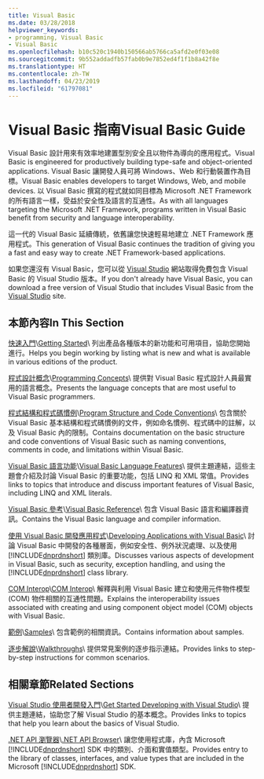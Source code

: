 ```yaml
---
title: Visual Basic
ms.date: 03/28/2018
helpviewer_keywords:
- programming, Visual Basic
- Visual Basic
ms.openlocfilehash: b10c520c1940b150566ab5766ca5afd2e0f03e08
ms.sourcegitcommit: 9b552addadfb57fab0b9e7852ed4f1f1b8a42f8e
ms.translationtype: HT
ms.contentlocale: zh-TW
ms.lasthandoff: 04/23/2019
ms.locfileid: "61797081"
---
```

# <a name="visual-basic-guide"></a><span data-ttu-id="c75a9-102">Visual Basic 指南</span><span class="sxs-lookup"><span data-stu-id="c75a9-102">Visual Basic Guide</span></span>

<span data-ttu-id="c75a9-103">Visual Basic 設計用來有效率地建置型別安全且以物件為導向的應用程式。</span><span class="sxs-lookup"><span data-stu-id="c75a9-103">Visual Basic is engineered for productively building type-safe and object-oriented applications.</span></span> <span data-ttu-id="c75a9-104">Visual Basic 讓開發人員可將 Windows、Web 和行動裝置作為目標。</span><span class="sxs-lookup"><span data-stu-id="c75a9-104">Visual Basic enables developers to target Windows, Web, and mobile devices.</span></span> <span data-ttu-id="c75a9-105">以 Visual Basic 撰寫的程式就如同目標為 Microsoft .NET Framework 的所有語言一樣，受益於安全性及語言的互通性。</span><span class="sxs-lookup"><span data-stu-id="c75a9-105">As with all languages targeting the Microsoft .NET Framework, programs written in Visual Basic benefit from security and language interoperability.</span></span>  
  
<span data-ttu-id="c75a9-106">這一代的 Visual Basic 延續傳統，依舊讓您快速輕易地建立 .NET Framework 應用程式。</span><span class="sxs-lookup"><span data-stu-id="c75a9-106">This generation of Visual Basic continues the tradition of giving you a fast and easy way to create .NET Framework-based applications.</span></span>  

<span data-ttu-id="c75a9-107">如果您還沒有 Visual Basic，您可以從 [Visual Studio](https://aka.ms/vsdownload?utm_source=mscom&utm_campaign=msdocs) 網站取得免費包含 Visual Basic 的 Visual Studio 版本。</span><span class="sxs-lookup"><span data-stu-id="c75a9-107">If you don't already have Visual Basic, you can download a free version of Visual Studio that includes Visual Basic from the [Visual Studio](https://aka.ms/vsdownload?utm_source=mscom&utm_campaign=msdocs) site.</span></span>

## <a name="in-this-section"></a><span data-ttu-id="c75a9-108">本節內容</span><span class="sxs-lookup"><span data-stu-id="c75a9-108">In This Section</span></span>  

<span data-ttu-id="c75a9-109">[快速入門](../visual-basic/getting-started/index.md)\\</span><span class="sxs-lookup"><span data-stu-id="c75a9-109">[Getting Started](../visual-basic/getting-started/index.md)\\</span></span>
<span data-ttu-id="c75a9-110">列出產品各種版本的新功能和可用項目，協助您開始進行。</span><span class="sxs-lookup"><span data-stu-id="c75a9-110">Helps you begin working by listing what is new and what is available in various editions of the product.</span></span>  
   
<span data-ttu-id="c75a9-111">[程式設計概念](../visual-basic/programming-guide/concepts/index.md)\\</span><span class="sxs-lookup"><span data-stu-id="c75a9-111">[Programming Concepts](../visual-basic/programming-guide/concepts/index.md)\\</span></span>
<span data-ttu-id="c75a9-112">提供對 Visual Basic 程式設計人員最實用的語言概念。</span><span class="sxs-lookup"><span data-stu-id="c75a9-112">Presents the language concepts that are most useful to Visual Basic programmers.</span></span>

<span data-ttu-id="c75a9-113">[程式結構和程式碼慣例](../visual-basic/programming-guide/program-structure/program-structure-and-code-conventions.md)\\</span><span class="sxs-lookup"><span data-stu-id="c75a9-113">[Program Structure and Code Conventions](../visual-basic/programming-guide/program-structure/program-structure-and-code-conventions.md)\\</span></span>
<span data-ttu-id="c75a9-114">包含關於 Visual Basic 基本結構和程式碼慣例的文件，例如命名慣例、程式碼中的註解，以及 Visual Basic 內的限制。</span><span class="sxs-lookup"><span data-stu-id="c75a9-114">Contains documentation on the basic structure and code conventions of Visual Basic such as naming conventions, comments in code, and limitations within Visual Basic.</span></span>  
  
<span data-ttu-id="c75a9-115">[Visual Basic 語言功能](../visual-basic/programming-guide/language-features/index.md)\\</span><span class="sxs-lookup"><span data-stu-id="c75a9-115">[Visual Basic Language Features](../visual-basic/programming-guide/language-features/index.md)\\</span></span>
<span data-ttu-id="c75a9-116">提供主題連結，這些主題會介紹及討論 Visual Basic 的重要功能，包括 LINQ 和 XML 常值。</span><span class="sxs-lookup"><span data-stu-id="c75a9-116">Provides links to topics that introduce and discuss important features of Visual Basic, including LINQ and XML literals.</span></span>  
   
<span data-ttu-id="c75a9-117">[Visual Basic 參考](../visual-basic/reference/index.md)\\</span><span class="sxs-lookup"><span data-stu-id="c75a9-117">[Visual Basic Reference](../visual-basic/reference/index.md)\\</span></span>
<span data-ttu-id="c75a9-118">包含 Visual Basic 語言和編譯器資訊。</span><span class="sxs-lookup"><span data-stu-id="c75a9-118">Contains the Visual Basic language and compiler information.</span></span>  

<span data-ttu-id="c75a9-119">[使用 Visual Basic 開發應用程式](../visual-basic/developing-apps/index.md)\\</span><span class="sxs-lookup"><span data-stu-id="c75a9-119">[Developing Applications with Visual Basic](../visual-basic/developing-apps/index.md)\\</span></span>
<span data-ttu-id="c75a9-120">討論 Visual Basic 中開發的各種層面，例如安全性、例外狀況處理、以及使用 [!INCLUDE[dnprdnshort](~/includes/dnprdnshort-md.md)] 類別庫。</span><span class="sxs-lookup"><span data-stu-id="c75a9-120">Discusses various aspects of development in Visual Basic, such as security, exception handling, and using the [!INCLUDE[dnprdnshort](~/includes/dnprdnshort-md.md)] class library.</span></span>

<span data-ttu-id="c75a9-121">[COM Interop](../visual-basic/programming-guide/com-interop/index.md)\\</span><span class="sxs-lookup"><span data-stu-id="c75a9-121">[COM Interop](../visual-basic/programming-guide/com-interop/index.md)\\</span></span>
<span data-ttu-id="c75a9-122">解釋與利用 Visual Basic 建立和使用元件物件模型 (COM) 物件相關的互通性問題。</span><span class="sxs-lookup"><span data-stu-id="c75a9-122">Explains the interoperability issues associated with creating and using component object model (COM) objects with Visual Basic.</span></span>  
  
<span data-ttu-id="c75a9-123">[範例](../visual-basic/sample-applications.md)\\</span><span class="sxs-lookup"><span data-stu-id="c75a9-123">[Samples](../visual-basic/sample-applications.md)\\</span></span>
<span data-ttu-id="c75a9-124">包含範例的相關資訊。</span><span class="sxs-lookup"><span data-stu-id="c75a9-124">Contains information about samples.</span></span>  
  
<span data-ttu-id="c75a9-125">[逐步解說](../visual-basic/walkthroughs.md)\\</span><span class="sxs-lookup"><span data-stu-id="c75a9-125">[Walkthroughs](../visual-basic/walkthroughs.md)\\</span></span>
<span data-ttu-id="c75a9-126">提供常見案例的逐步指示連結。</span><span class="sxs-lookup"><span data-stu-id="c75a9-126">Provides links to step-by-step instructions for common scenarios.</span></span>  
  
## <a name="related-sections"></a><span data-ttu-id="c75a9-127">相關章節</span><span class="sxs-lookup"><span data-stu-id="c75a9-127">Related Sections</span></span>  

<span data-ttu-id="c75a9-128">[Visual Studio 使用者開發入門](/visualstudio/ide/get-started-developing-with-visual-studio)\\</span><span class="sxs-lookup"><span data-stu-id="c75a9-128">[Get Started Developing with Visual Studio](/visualstudio/ide/get-started-developing-with-visual-studio)\\</span></span>
<span data-ttu-id="c75a9-129">提供主題連結，協助您了解 Visual Studio 的基本概念。</span><span class="sxs-lookup"><span data-stu-id="c75a9-129">Provides links to topics that help you learn about the basics of Visual Studio.</span></span>  
  
<span data-ttu-id="c75a9-130">[.NET API 瀏覽器](../../api/index.md)\\</span><span class="sxs-lookup"><span data-stu-id="c75a9-130">[.NET API Browser](../../api/index.md)\\</span></span>
<span data-ttu-id="c75a9-131">讓您使用程式庫，內含 Microsoft [!INCLUDE[dnprdnshort](~/includes/dnprdnshort-md.md)] SDK 中的類別、介面和實值類型。</span><span class="sxs-lookup"><span data-stu-id="c75a9-131">Provides entry to the library of classes, interfaces, and value types that are included in the Microsoft [!INCLUDE[dnprdnshort](~/includes/dnprdnshort-md.md)] SDK.</span></span>
